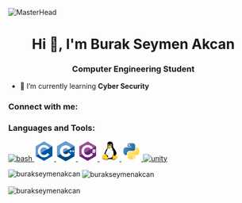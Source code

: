 
![MasterHead](https://c4.wallpaperflare.com/wallpaper/656/150/342/berserk-kentaro-miura-guts-manga-wallpaper-preview.jpg)
<h1 align="center">Hi 👋, I'm Burak Seymen Akcan</h1>
<h3 align="center">Computer Engineering Student</h3>

- 🌱 I’m currently learning **Cyber Security**

<h3 align="left">Connect with me:</h3>
<p align="left">
</p>

<h3 align="left">Languages and Tools:</h3>
<p align="left"> <a href="https://www.gnu.org/software/bash/" target="_blank" rel="noreferrer"> <img src="https://www.vectorlogo.zone/logos/gnu_bash/gnu_bash-icon.svg" alt="bash" width="40" height="40"/> </a> <a href="https://www.cprogramming.com/" target="_blank" rel="noreferrer"> <img src="https://raw.githubusercontent.com/devicons/devicon/master/icons/c/c-original.svg" alt="c" width="40" height="40"/> </a> <a href="https://www.w3schools.com/cpp/" target="_blank" rel="noreferrer"> <img src="https://raw.githubusercontent.com/devicons/devicon/master/icons/cplusplus/cplusplus-original.svg" alt="cplusplus" width="40" height="40"/> </a> <a href="https://www.w3schools.com/cs/" target="_blank" rel="noreferrer"> <img src="https://raw.githubusercontent.com/devicons/devicon/master/icons/csharp/csharp-original.svg" alt="csharp" width="40" height="40"/> </a> <a href="https://www.linux.org/" target="_blank" rel="noreferrer"> <img src="https://raw.githubusercontent.com/devicons/devicon/master/icons/linux/linux-original.svg" alt="linux" width="40" height="40"/> </a> <a href="https://www.python.org" target="_blank" rel="noreferrer"> <img src="https://raw.githubusercontent.com/devicons/devicon/master/icons/python/python-original.svg" alt="python" width="40" height="40"/> </a> <a href="https://unity.com/" target="_blank" rel="noreferrer"> <img src="https://www.vectorlogo.zone/logos/unity3d/unity3d-icon.svg" alt="unity" width="40" height="40"/> </a> </p>

<p><img align="left" src="https://github-readme-stats.vercel.app/api/top-langs?username=burakseymenakcan&show_icons=true&locale=en&layout=compact" alt="burakseymenakcan" /></p>

<p>&nbsp;<img align="center" src="https://github-readme-stats.vercel.app/api?username=burakseymenakcan&show_icons=true&locale=en" alt="burakseymenakcan" /></p>

<p><img align="center" src="https://github-readme-streak-stats.herokuapp.com/?user=burakseymenakcan&" alt="burakseymenakcan" /></p>
